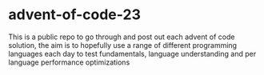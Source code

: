 # advent-of-code-23
This is a public repo to go through and post out each advent of code solution, the aim is to hopefully use a range of different programming languages each day to test fundamentals, language understanding and per language performance optimizations

